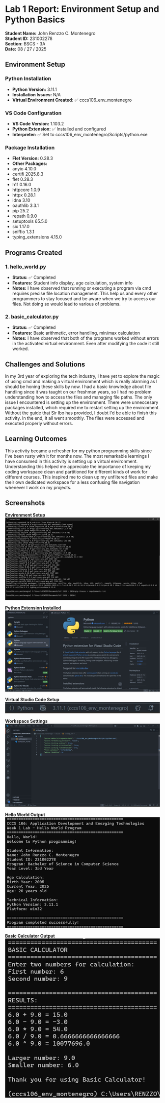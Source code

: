 # Lab 1 Report: Environment Setup and Python Basics

**Student Name:** John Renzzo C. Montenegro \
**Student ID:** 231002278 \
**Section:** BSCS - 3A \
**Date:** 08 / 27 / 2025 

## Environment Setup

### Python Installation
- **Python Version:** 3.11.1
- **Installation Issues:** N/A
- **Virtual Environment Created:** ✅ cccs106_env_montenegro

### VS Code Configuration
- **VS Code Version:** 1.103.2
- **Python Extension:** ✅ Installed and configured
- **Interpreter:** ✅ Set to cccs106_env_montenegro/Scripts/python.exe

### Package Installation
- **Flet Version:** 0.28.3
- **Other Packages:** 
- anyio             4.10.0
- certifi           2025.8.3
- flet              0.28.3
- h11               0.16.0
- httpcore          1.0.9
- httpx             0.28.1
- idna              3.10
- oauthlib          3.3.1
- pip               25.2
- repath            0.9.0
- setuptools        65.5.0
- six               1.17.0
- sniffio           1.3.1
- typing_extensions 4.15.0

## Programs Created

### 1. hello_world.py
- **Status:** ✅ Completed
- **Features:** Student info display, age calculation, system info
- **Notes:** I have observed that running or executing a program via cmd requires precise file location management. This help us and every other programmers to stay focused and be aware when we try to access our files. Not doing so would lead to various of problems.

### 2. basic_calculator.py
- **Status:** ✅ Completed
- **Features:** Basic arithmetic, error handling, min/max calculation
- **Notes:** I have observed that both of the programs worked without errors in the activated virtual environment. Even after modifying the code it still worked.

## Challenges and Solutions

In my 3rd year of exploring the tech industry, I have yet to explore the magic of using cmd and making a virtual environment which is really alarming as I should be honing these skills by now. I had a basic knowledge about file handling since it was taught on our freshman years, so I had no problem understanding how to access the files and managing file paths. The only issue I encountered is setting up the environment. There were unneccesary packages installed, which required me to restart setting up the environment. Without the guide that Sir Ibo has provided, I doubt I'd be able to finish this activity. In the end, it all went smoothly. The files were accessed and executed properly without errors. 

## Learning Outcomes

This activity became a refresher for my python programming skills since I've been rusty with it for months now. The most remarkable learnings I have consumed in this activity is setting up a virtual environment. Understanding this helped me appreciate the importance of keeping my coding workspace clean and partitioned for different kinds of work for different courses. This inspired me to clean up my unfiltered files and make their own dedicated workspace for a less confusing file navigation whenever I work on my projects. 

## Screenshots
**Environment Setup**
![basic calculator output](lab1_screenshots\environment_setup.jpg)

**Python Extension Installed**
![python](lab1_screenshots\python_installed.jpg)

**Virtual Studio Code Setup**
![interpreter](lab1_screenshots\vscode_setup.jpg)

**Workspace Settings**
![settings json](lab1_screenshots\settings_json.jpg)

**Hello World Output**
![hello world output](lab1_screenshots\hello_world_output.jpg)

**Basic Calculator Output**
![basic calculator output](lab1_screenshots\basic_calculator_output.jpg)